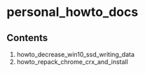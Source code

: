 # personal_howto_docs

## Contents
1. howto_decrease_win10_ssd_writing_data
2. howto_repack_chrome_crx_and_install
